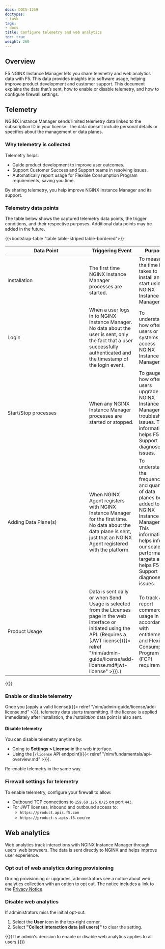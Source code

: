 ```yaml
---
docs: DOCS-1269
doctypes:
- task
tags:
- docs
title: Configure telemetry and web analytics
toc: true
weight: 260
---
```


## Overview

F5 NGINX Instance Manager lets you share telemetry and web analytics data with F5. This data provides insights into software usage, helping improve product development and customer support. This document explains the data that’s sent, how to enable or disable telemetry, and how to configure firewall settings.

## Telemetry

NGINX Instance Manager sends limited telemetry data linked to the subscription ID in your license. The data doesn’t include personal details or specifics about the management or data planes.

### Why telemetry is collected

Telemetry helps:

- Guide product development to improve user outcomes.
- Support Customer Success and Support teams in resolving issues.
- Automatically report usage for Flexible Consumption Program requirements, saving you time.

By sharing telemetry, you help improve NGINX Instance Manager and its support.

### Telemetry data points

The table below shows the captured telemetry data points, the trigger conditions, and their respective purposes. Additional data points may be added in the future.

{{<bootstrap-table "table table-striped table-bordered">}}

| <div style="width:250px">Data Point</div>            | Triggering Event                            | Purpose |
|--------------------------|------------------------------------|-------|
| Installation | The first time NGINX Instance Manager processes are started. | To measure the time it takes to install and start using NGINX Instance Manager. |
| Login | When a user logs in to NGINX Instance Manager. No data about the user is sent, only the fact that a user successfully authenticated and the timestamp of the login event. | To understand how often users or systems access NGINX Instance Manager. |
| Start/Stop processes | When any NGINX Instance Manager processes are started or stopped. | To gauge how often users upgrade NGINX Instance Manager or troubleshoot issues. This information helps F5 Support diagnose issues. |
| Adding Data Plane(s)      | When NGINX Agent registers with NGINX Instance Manager for the first time. No data about the data plane is sent, just that an NGINX Agent registered with the platform. | To understand the frequency and quantity of data planes being added to NGINX Instance Manager. This information helps inform our scale and performance targets and helps F5 Support diagnose issues. |
| Product Usage | Data is sent daily or when Send Usage is selected from the Licenses page in the web interface or initiated using the API. (Requires a [JWT license]({{< relref "/nim/admin-guide/license/add-license.md#jwt-license" >}}).) | To track and report commercial usage in accordance with entitlement and Flexible Consumption Program (FCP) requirements. |

{{</bootstrap-table>}}

### Enable or disable telemetry

Once you [apply a valid license]({{< relref "/nim/admin-guide/license/add-license.md" >}}), telemetry data starts transmitting. If the license is applied immediately after installation, the *Installation* data point is also sent.

#### Disable telemetry

You can disable telemetry anytime by:

- Going to **Settings > License** in the web interface.
- Using the [`/license` API endpoint]({{< relref "/nim/fundamentals/api-overview.md" >}}).

Re-enable telemetry in the same way.

### Firewall settings for telemetry

To enable telemetry, configure your firewall to allow:

- Outbound TCP connections to `159.60.126.0/25` on port `443`.
- For JWT licenses, inbound and outbound access to:
  - `https://product.apis.f5.com`
  - `https://product-s.apis.f5.com/ee`

## Web analytics

Web analytics track interactions with NGINX Instance Manager through users’ web browsers. The data is sent directly to NGINX and helps improve user experience.

### Opt out of web analytics during provisioning

During provisioning or upgrades, administrators see a notice about web analytics collection with an option to opt out. The notice includes a link to the [Privacy Notice](https://www.f5.com/company/policies/privacy-notice).

### Disable web analytics

If administrators miss the initial opt-out:

1. Select the **User** icon in the top-right corner.
2. Select **"Collect interaction data (all users)"** to clear the setting.

{{<note>}}The admin's decision to enable or disable web analytics applies to all users.{{</note>}}
